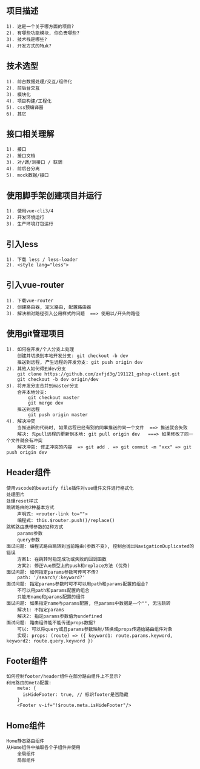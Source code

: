 ## 项目描述
    1). 这是一个关于哪方面的项目?
    2). 有哪些功能模块, 你负责哪些?
    3). 技术栈是哪些?
    4). 开发方式的特点?

## 技术选型
    1). 前台数据处理/交互/组件化
    2). 前后台交互
    3). 模块化
    4). 项目构建/工程化
    5). css预编译器
    6). 其它

## 接口相关理解
    1). 接口
    2). 接口文档
    3). 对/调/测接口 / 联调
    4). 前后台分离
    5). mock数据/接口

## 使用脚手架创建项目并运行
    1). 使用vue-cli3/4
    2). 开发环境运行
    3). 生产环境打包运行

## 引入less
    1). 下载 less / less-loader
    2). <style lang="less">

## 引入vue-router
    1). 下载vue-router
    2). 创建路由器, 定义路由, 配置路由器
    3). 解决相对路径引入公用样式的问题  ==> 使用以/开头的路径

## 使用git管理项目
    1). 如何在开发/个人分支上处理
        创建并切换到本地开发分支: git checkout -b dev
        推送到远程, 产生远程的开发分支: git push origin dev
    2). 其他人如何得到dev分支
        git clone https://github.com/zxfjd3g/191121_gshop-client.git
        git checkout -b dev origin/dev
    3). 将开发分支合并到master分支
        合并本地分支: 
            git checkout master
            git merge dev
        推送到远程
            git push origin master
    4). 解决冲突
        当推送新的代码时, 如果远程已经有别的同事推送的同一个文件  ==> 推送就会失败
        解决: 先pull远程的更新到本地: git pull origin dev   ===> 如果修改了同一个文件就会有冲突
        解决冲突: 修正冲突的内容  => git add . => git commit -m "xxx" => git push origin dev 
  
## Header组件
    使用vscode的beautify file插件对vue组件文件进行格式化
    处理图片
    处理reset样式
    跳转路由的2种基本方式
        声明式: <router-link to="">
        编程式: this.$router.push()/replace()
    跳转路由携带参数的2种方式
        params参数
        query参数
    面试问题: 编程式路由跳转到当前路由(参数不变), 控制台抛出NavigationDuplicated的错误
        方案1: 在跳转时指定成功或失败的回调函数
        方案2: 修正Vue原型上的push和replace方法 (优秀)
    面试问题: 如何指定params参数可传可不传?    
        path: '/search/:keyword?'
    面试问题: 指定params参数时可不可以用path和params配置的组合?
        不可以用path和params配置的组合
        只能用name和params配置的组件
    面试问题: 如果指定name与params配置, 但params中数据是一个"", 无法跳转
        解决1: 不指定params
        解决2: 指定params参数值为undefined
    面试问题: 路由组件能不能传递props数据?
        可以: 可以将query或且params参数映射/转换成props传递给路由组件对象
        实现: props: (route) => ({ keyword1: route.params.keyword, keyword2: route.query.keyword })

## Footer组件
    如何控制footer/header组件在部分路由组件上不显示?
    利用路由的meta配置:
        meta: {
          isHideFooter: true, // 标识footer是否隐藏
        }
        <Footer v-if="!$route.meta.isHideFooter"/>

## Home组件
    Home静态路由组件
    从Home组件中抽取各个子组件并使用
        全局组件
        局部组件